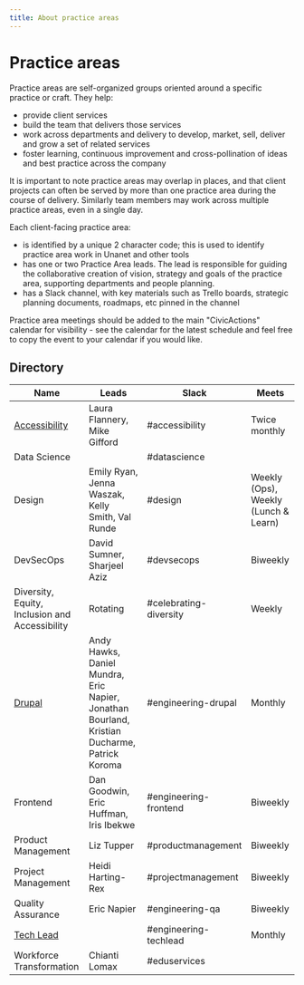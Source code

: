 ```yaml
---
title: About practice areas
---
```


# Practice areas

Practice areas are self-organized groups oriented around a specific practice or craft. They help:

-   provide client services
-   build the team that delivers those services
-   work across departments and delivery to develop, market, sell, deliver and grow a set of related services
-   foster learning, continuous improvement and cross-pollination of ideas and best practice across the company

It is important to note practice areas may overlap in places, and that client projects can often be served by more than one practice area during the course of delivery. Similarly team members may work across multiple practice areas, even in a single day.

Each client-facing practice area:

-   is identified by a unique 2 character code; this is used to identify practice area work in Unanet and other tools
-   has one or two Practice Area leads. The lead is responsible for guiding the collaborative creation of vision, strategy and goals of the practice area, supporting departments and people planning.
-   has a Slack channel, with key materials such as Trello boards, strategic planning documents, roadmaps, etc pinned in the channel

Practice area meetings should be added to the main "CivicActions" calendar for visibility - see the calendar for the latest schedule and feel free to copy the event to your calendar if you would like.

## Directory

| Name                                                          | Leads                                                                                        | Slack                  | Meets                                |
| ------------------------------------------------------------- | -------------------------------------------------------------------------------------------- | ---------------------- | ------------------------------------ |
| [Accessibility](accessibility/accessibility-practice-area.md) | Laura Flannery, Mike Gifford                                                                 | #accessibility         | Twice monthly                        |
| Data Science                                                  |                                                                                              | #datascience           |                                      |
| Design                                                        | Emily Ryan, Jenna Waszak, Kelly Smith, Val Runde                                             | #design                | Weekly (Ops), Weekly (Lunch & Learn) |
| DevSecOps                                                     | David Sumner, Sharjeel Aziz                                                                  | #devsecops             | Biweekly                             |
| Diversity, Equity, Inclusion and Accessibility                | Rotating                                                                                     | #celebrating-diversity | Weekly                               |
| [Drupal](engineering/drupal-practice-area.md)                 | Andy Hawks, Daniel Mundra, Eric Napier, Jonathan Bourland, Kristian Ducharme, Patrick Koroma | #engineering-drupal    | Monthly                              |
| Frontend                                                      | Dan Goodwin, Eric Huffman, Iris Ibekwe                                                       | #engineering-frontend  | Biweekly                             |
| Product Management                                            | Liz Tupper                                                                                   | #productmanagement     | Biweekly                             |
| Project Management                                            | Heidi Harting-Rex                                                                            | #projectmanagement     | Biweekly                             |
| Quality Assurance                                             | Eric Napier                                                                                  | #engineering-qa        | Biweekly                             |
| [Tech Lead](engineering/tech-lead/README.md)                  |                                                                                              | #engineering-techlead  | Monthly                              |
| Workforce Transformation                                      | Chianti Lomax                                                                                | #eduservices           |                                      |
